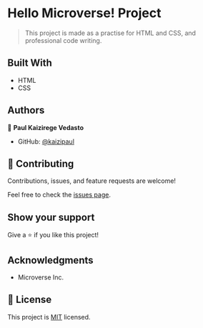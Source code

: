 # Hello Microverse! Project

> This project is made as a practise for HTML and CSS, and professional code writing.


## Built With

- HTML
- CSS
## Authors

👤 **Paul Kaizirege Vedasto**

- GitHub: [@kaizipaul](https://github.com/kaizipaul)
## 🤝 Contributing

Contributions, issues, and feature requests are welcome!

Feel free to check the [issues page](../../issues/).

## Show your support

Give a ⭐️ if you like this project!

## Acknowledgments

- Microverse Inc.

## 📝 License

This project is [MIT](./LICENSE) licensed.
